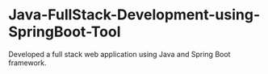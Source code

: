 # Java-FullStack-Development-using-SpringBoot-Tool
Developed a full stack web application using Java and Spring Boot framework.
